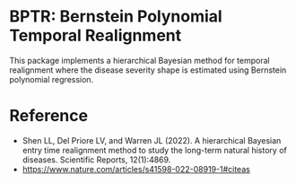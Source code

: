 # BPTR: Bernstein Polynomial Temporal Realignment

This package implements a hierarchical Bayesian method for temporal realignment where the disease severity shape is estimated using Bernstein polynomial regression.

# Reference
* Shen LL, Del Priore LV, and Warren JL (2022). A hierarchical Bayesian entry time realignment method to study the long-term natural history of diseases. Scientific Reports, 12(1):4869.
* https://www.nature.com/articles/s41598-022-08919-1#citeas
